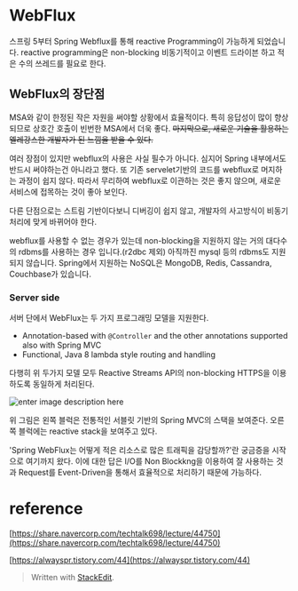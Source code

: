 # WebFlux 

스프링 5부터 Spring Webflux를 통해 reactive Programming이 가능하게 되었습니다.
reactive programming은 non-blocking 비동기적이고 이벤트 드라이븐 하고 적은 수의 쓰레드를 필요로 한다. 

## WebFlux의 장단점

MSA와 같이 한정된 작은 자원을 써야할 상황에서 효율적이다. 특히 응답성이 많이 향상되므로 상호간 호출이 빈번한 MSA에서 더욱 좋다. ~~마지막으로, 새로운 기술을 활용하는 엘레강스한 개발자가 된 느낌을 받을 수 있다.~~

여러 장점이 있지만 webflux의 사용은 사실 필수가 아니다. 심지어 Spring 내부에서도 반드시 써야하는건 아니라고 했다. 또 기존 servelet기반의 코드를 webflux로 머지하는 과정이 쉽지 않다. 따라서 무리하여 	webflux로 이관하는 것은 좋지 않으며, 새로운 서비스에 접목하는 것이 좋아 보인다.

다른 단점으로는 스트림 기반이다보니 디버깅이 쉽지 않고, 개발자의 사고방식이 비동기 처리에 맞게 바뀌어야 한다. 

webflux를 사용할 수 없는 경우가 있는데  non-blocking을 지원하지 않는 거의 대다수의 rdbms를 사용하는 경우 입니다.(r2dbc 제외) 아직까진 mysql 등의 rdbms도 지원되지 않습니다. Spring에서 지원하는 NoSQL은 MongoDB, Redis, Cassandra, Couchbase가 있습니다.

### Server side

서버 단에서 WebFlux는 두 가지 프로그래밍 모델을 지원한다.

-   Annotation-based with  `@Controller`  and the other annotations supported also with Spring MVC
-   Functional, Java 8 lambda style routing and handling

다행히 위 두가지 모델 모두 Reactive Streams API의 non-blocking HTTPS을 이용하도록 동일하게 처리된다. 

![enter image description here](https://docs.spring.io/spring-framework/docs/5.0.0.BUILD-SNAPSHOT/spring-framework-reference/html/images/webflux-overview.png)

위 그림은 왼쪽 블럭은 전통적인 서블릿 기반의 Spring MVC의 스택을 보여준다. 오른쪽 블럭에는 reactive stack을 보여주고 있다. 

'Spring WebFlux는 어떻게 적은 리소스로 많은 트래픽을 감당할까?'란 궁금증을 시작으로 여기까지 왔다. 이에 대한 답은 I/O를 Non Blockkng을 이용하여 잘 사용하는 것과 Request를 Event-Driven을 통해서 효율적으로 처리하기 때문에 가능하다.

# reference

[https://share.navercorp.com/techtalk698/lecture/44750](https://share.navercorp.com/techtalk698/lecture/44750)

[https://alwayspr.tistory.com/44](https://alwayspr.tistory.com/44)


> Written with [StackEdit](https://stackedit.io/).
<!--stackedit_data:
eyJoaXN0b3J5IjpbMTE3MDI3MjM0OCwyMTQzOTAwMTEwLC0xMT
EzOTUyMTAyLC0yMTMwNTU5MjQsLTY2OTk4NDE5LDE0MzAwMDM3
NzQsLTExMjQ3NjA4NDAsMjAwODIxMjg2LDI1ODg1NzYzMl19
-->